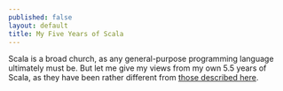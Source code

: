 ```yaml
---
published: false
layout: default
title: My Five Years of Scala
---
```


Scala is a broad church, as any general-purpose programming language ultimately must be.
But let me give my views from my own 5.5 years of Scala, as they have been rather different from [those described here](http://manuel.bernhardt.io/2015/11/13/5-years-of-scala-and-counting-debunking-some-myths-about-the-language-and-its-environment/).
